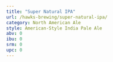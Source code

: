 ```yaml
---
title: "Super Natural IPA"
url: /hawks-brewing/super-natural-ipa/
category: North American Ale
style: American-Style India Pale Ale
abv: 0
ibu: 0
srm: 0
upc: 0
---
```



